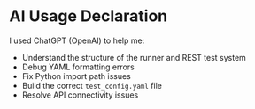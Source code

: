 # AI Usage Declaration

I used ChatGPT (OpenAI) to help me:

- Understand the structure of the runner and REST test system
- Debug YAML formatting errors
- Fix Python import path issues
- Build the correct `test_config.yaml` file
- Resolve API connectivity issues
